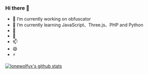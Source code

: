 ### Hi there 👋

- 🔭 I’m currently working on obfuscator
- 🌱 I’m currently learning JavaScript、Three.js、PHP and Python
- 🤔
- 💬
- 📫
- 😄
- ⚡


[![lonewolfyx's github stats](https://github-readme-stats.vercel.app/api?username=lonewolfyx)](https://github.com/lonewolfyx)
